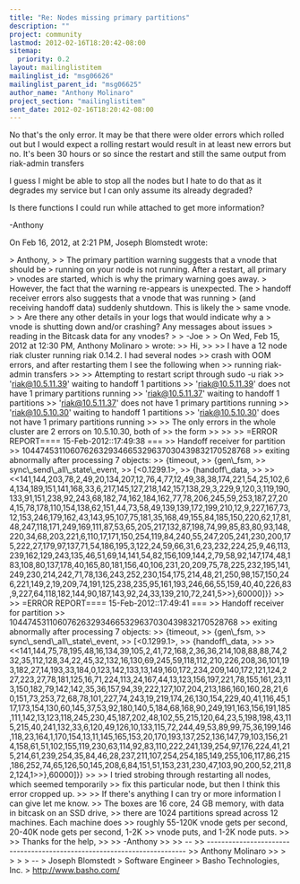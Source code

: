 ```yaml
---
title: "Re: Nodes missing primary partitions"
description: ""
project: community
lastmod: 2012-02-16T18:20:42-08:00
sitemap:
  priority: 0.2
layout: mailinglistitem
mailinglist_id: "msg06626"
mailinglist_parent_id: "msg06625"
author_name: "Anthony Molinaro"
project_section: "mailinglistitem"
sent_date: 2012-02-16T18:20:42-08:00
---
```



No that's the only error. It may be that there were older errors which rolled 
out but I would expect a rolling restart would result in at least new errors 
but no. It's been 30 hours or so since the restart and still the same output 
from riak-admin transfers

I guess I might be able to stop all the nodes but I hate to do that as it 
degrades my service but I can only assume its already degraded?

Is there functions I could run while attached to get more information?

-Anthony

On Feb 16, 2012, at 2:21 PM, Joseph Blomstedt  wrote:

&gt; Anthony,
&gt; 
&gt; The primary partition warning suggests that a vnode that should be
&gt; running on your node is not running. After a restart, all primary
&gt; vnodes are started, which is why the primary warning goes away.
&gt; However, the fact that the warning re-appears is unexpected. The
&gt; handoff receiver errors also suggests that a vnode that was running
&gt; (and receiving handoff data) suddenly shutdown. This is likely the
&gt; same vnode.
&gt; 
&gt; Are there any other details in your logs that would indicate why a
&gt; vnode is shutting down and/or crashing? Any messages about issues
&gt; reading in the Bitcask data for any vnodes?
&gt; 
&gt; -Joe
&gt; 
&gt; On Wed, Feb 15, 2012 at 12:30 PM, Anthony Molinaro
&gt;  wrote:
&gt;&gt; Hi,
&gt;&gt; 
&gt;&gt; I have a 12 node riak cluster running riak 0.14.2. I had several nodes
&gt;&gt; crash with OOM errors, and after restarting them I see the following when
&gt;&gt; running riak-admin transfers
&gt;&gt; 
&gt;&gt; Attempting to restart script through sudo -u riak
&gt;&gt; 'riak@10.5.11.39' waiting to handoff 1 partitions
&gt;&gt; 'riak@10.5.11.39' does not have 1 primary partitions running
&gt;&gt; 'riak@10.5.11.37' waiting to handoff 1 partitions
&gt;&gt; 'riak@10.5.11.37' does not have 1 primary partitions running
&gt;&gt; 'riak@10.5.10.30' waiting to handoff 1 partitions
&gt;&gt; 'riak@10.5.10.30' does not have 1 primary partitions running
&gt;&gt; 
&gt;&gt; The only errors in the whole cluster are 2 errors on 10.5.10.30, both of
&gt;&gt; the form
&gt;&gt; 
&gt;&gt; 
&gt;&gt; =ERROR REPORT==== 15-Feb-2012::17:49:38 ===
&gt;&gt; Handoff receiver for partition
&gt;&gt; 1044745311060762632934665329637030439832170528768
&gt;&gt; exiting abnormally after processing 7 objects:
&gt;&gt; {timeout,
&gt;&gt; {gen\\_fsm,
&gt;&gt; sync\\_send\\_all\\_state\\_event,
&gt;&gt; [&lt;0.1299.1&gt;,
&gt;&gt; {handoff\\_data,
&gt;&gt; 
&gt;&gt; &lt;&lt;141,144,203,78,2,49,20,134,207,12,76,4,77,12,49,38,38,174,221,54,25,102,64,134,189,151,141,168,33,6,217,145,127,218,142,157,138,29,3,229,9,120,3,119,190,133,91,151,238,92,243,68,182,74,162,184,162,77,78,206,245,59,253,187,27,204,15,78,178,110,154,138,62,151,44,73,58,49,139,139,172,199,210,12,9,227,167,73,12,153,246,179,162,43,143,95,107,75,181,35,168,49,155,84,185,150,220,62,17,81,48,247,118,171,249,169,111,87,53,65,205,217,132,87,198,74,99,85,83,80,93,148,220,34,68,203,221,6,110,17,171,150,254,119,84,240,55,247,205,241,230,200,175,222,27,179,97,137,71,54,186,195,3,122,24,59,66,31,6,23,232,224,25,9,46,113,239,162,129,243,135,46,51,69,14,141,54,82,156,109,144,2,79,58,92,147,174,48,183,108,80,137,178,40,165,80,181,156,40,106,231,20,209,75,78,225,232,195,141,249,230,214,242,71,78,136,243,252,230,154,175,214,48,21,250,98,157,150,246,221,149,2,19,209,74,191,125,238,235,95,161,193,246,66,55,159,40,40,226,83,9,227,64,118,182,144,90,187,143,92,24,33,139,210,72,241,5&gt;&gt;},60000]}}
&gt;&gt; 
&gt;&gt; =ERROR REPORT==== 15-Feb-2012::17:49:41 ===
&gt;&gt; Handoff receiver for partition
&gt;&gt; 1044745311060762632934665329637030439832170528768
&gt;&gt; exiting abnormally after processing 7 objects:
&gt;&gt; {timeout,
&gt;&gt; {gen\\_fsm,
&gt;&gt; sync\\_send\\_all\\_state\\_event,
&gt;&gt; [&lt;0.1299.1&gt;,
&gt;&gt; {handoff\\_data,
&gt;&gt; 
&gt;&gt; &lt;&lt;141,144,75,78,195,48,16,134,39,105,2,41,72,168,2,36,36,214,108,88,88,74,232,35,112,128,34,22,45,32,132,16,130,69,245,59,118,112,210,226,208,36,101,193,182,27,14,193,33,184,0,123,142,133,13,149,160,172,234,209,140,172,121,124,227,223,27,78,181,125,16,71,224,113,24,167,44,13,123,156,197,221,78,155,161,23,113,150,182,79,142,142,35,36,157,94,39,222,127,107,204,213,186,160,160,28,21,60,151,73,253,72,68,78,101,227,74,243,19,219,174,26,130,154,229,40,41,116,45,117,173,154,130,60,145,37,53,92,180,140,5,184,68,168,90,249,191,163,156,191,185,111,142,13,123,118,245,230,45,187,202,48,102,55,215,120,64,23,5,198,198,43,115,215,40,241,132,33,6,120,49,126,10,133,115,72,244,49,53,89,99,75,36,199,146,118,23,164,1,170,154,13,11,145,165,153,20,170,193,137,252,136,147,79,103,156,214,158,61,51,102,155,119,230,63,114,92,83,110,222,241,139,254,97,176,224,41,215,214,61,239,254,35,84,46,28,237,211,107,254,254,185,149,255,106,117,86,215,186,252,74,65,126,50,145,208,6,84,151,51,153,231,230,47,103,90,200,52,211,82,124,1&gt;&gt;},60000]}}
&gt;&gt; 
&gt;&gt; I tried strobing through restarting all nodes, which seemed temporarily
&gt;&gt; fix this particular node, but then I think this error cropped up.
&gt;&gt; 
&gt;&gt; If there's anything I can try or more information I can give let me know.
&gt;&gt; The boxes are 16 core, 24 GB memory, with data in bitcask on an SSD drive,
&gt;&gt; there are 1024 partitions spread across 12 machines. Each machine does
&gt;&gt; roughly 55-120K vnode gets per second, 20-40K node gets per second, 1-2K
&gt;&gt; vnode puts, and 1-2K node puts.
&gt;&gt; 
&gt;&gt; Thanks for the help,
&gt;&gt; 
&gt;&gt; -Anthony
&gt;&gt; 
&gt;&gt; --
&gt;&gt; ------------------------------------------------------------------------
&gt;&gt; Anthony Molinaro 
&gt;&gt; 
&gt; 
&gt; 
&gt; 
&gt; -- 
&gt; Joseph Blomstedt 
&gt; Software Engineer
&gt; Basho Technologies, Inc.
&gt; http://www.basho.com/
